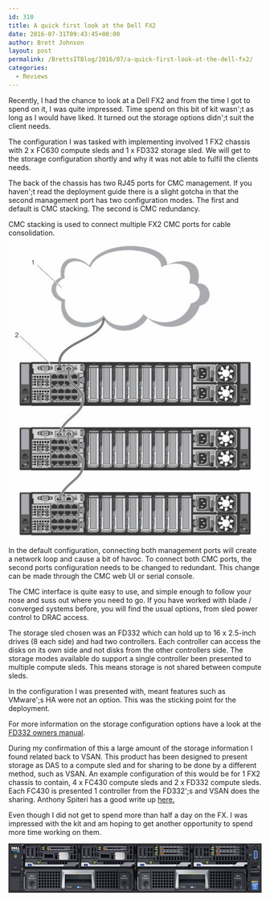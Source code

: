 ```yaml
---
id: 310
title: A quick first look at the Dell FX2
date: 2016-07-31T09:43:45+00:00
author: Brett Johnson
layout: post
permalink: /BrettsITBlog/2016/07/a-quick-first-look-at-the-dell-fx2/
categories:
  - Reviews
---
```

Recently, I had the chance to look at a Dell FX2 and from the time I got to spend on it, I was quite impressed. Time spend on this bit of kit wasn';t as long as I would have liked. It turned out the storage options didn';t suit the client needs.

The configuration I was tasked with implementing involved 1 FX2 chassis with 2 x FC630 compute sleds and 1 x FD332 storage sled. We will get to the storage configuration shortly and why it was not able to fulfil the clients needs.

The back of the chassis has two RJ45 ports for CMC management. If you haven';t read the deployment guide there is a slight gotcha in that the second management port has two configuration modes. The first and default is CMC stacking. The second is CMC redundancy.

CMC stacking is used to connect multiple FX2 CMC ports for cable consolidation.

[![CMC Stacking](/assets/images/2016/07/CMC-Stacking.png)]({{site.url}}/assets/images/2016/07/CMC-Stacking.png)

In the default configuration, connecting both management ports will create a network loop and cause a bit of havoc. To connect both CMC ports, the second ports configuration needs to be changed to redundant. This change can be made through the CMC web UI or serial console.

The CMC interface is quite easy to use, and simple enough to follow your nose and suss out where you need to go. If you have worked with blade / converged systems before, you will find the usual options, from sled power control to DRAC access.

The storage sled chosen was an FD332 which can hold up to 16 x 2.5-inch drives (8 each side) and had two controllers. Each controller can access the disks on its own side and not disks from the other controllers side. The storage modes available do support a single controller been presented to multiple compute sleds. This means storage is not shared between compute sleds.

In the configuration I was presented with, meant features such as VMware';s HA were not an option. This was the sticking point for the deployment.

For more information on the storage configuration options have a look at the [FD332 owners manual](http://www.dell.com/support/manuals/us/en/19/poweredge-fx2/FD332OwnersManual-v1/Single-PERC-and-joined-mode-mapping-configurations?guid=GUID-2213E915-D90D-4323-B3DF-C1E6B20CEECD&lang=en-us).

During my confirmation of this a large amount of the storage information I found related back to VSAN. This product has been designed to present storage as DAS to a compute sled and for sharing to be done by a different method, such as VSAN. An example configuration of this would be for 1 FX2 chassis to contain, 4 x FC430 compute sleds and 2 x FD332 compute sleds. Each FC430 is presented 1 controller from the FD332';s and VSAN does the sharing. Anthony Spiteri has a good write up [here.](http://anthonyspiteri.net/dell-poweredge-fx2-vsan-disk-configuration-steps/)

Even though I did not get to spend more than half a day on the FX. I was impressed with the kit and am hoping to get another opportunity to spend more time working on them.

[![FX2](/assets/images/2016/07/peFX2s_2x_fc430_1_8_2x_fc43.jpg)]({{site.url}}/assets/images/2016/07/peFX2s_2x_fc430_1_8_2x_fc43.jpg)